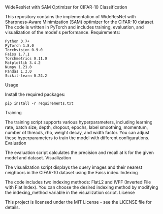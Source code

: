 WideResNet with SAM Optimizer for CIFAR-10 Classification

This repository contains the implementation of WideResNet with Sharpness-Aware Minimization (SAM) optimizer for the CIFAR-10 dataset. The code is written in PyTorch and includes training, evaluation, and visualization of the model's performance.
Requirements:

    Python 3.7+
    PyTorch 1.8.0
    Torchvision 0.9.0
    Faiss 1.7.1
    Torchmetrics 0.11.0
    Matplotlib 3.4.2
    Numpy 1.21.0
    Pandas 1.3.0
    Scikit-learn 0.24.2

Usage

Install the required packages:


    pip install -r requirements.txt

    
Training

The training script supports various hyperparameters, including learning rate, batch size, depth, dropout, epochs, label smoothing, momentum, number of threads, rho, weight decay, and width factor. You can adjust these hyperparameters to train the model with different configurations.
Evaluation

The evaluation script calculates the precision and recall at k for the given model and dataset.
Visualization

The visualization script displays the query images and their nearest neighbors in the CIFAR-10 dataset using the Faiss index.
Indexing

The code includes two indexing methods: FlatL2 and IVFF (Inverted File with Flat Index). You can choose the desired indexing method by modifying the indexing_method variable in the visualization script.
License

This project is licensed under the MIT License - see the LICENSE file for details.
